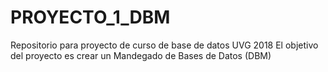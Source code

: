 # PROYECTO_1_DBM
Repositorio para proyecto de curso de base de datos UVG 2018
El objetivo del proyecto es crear un Mandegado de Bases de Datos (DBM)
